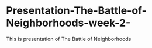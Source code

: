 # Presentation-The-Battle-of-Neighborhoods-week-2-
This is presentation of The Battle of Neighborhoods
